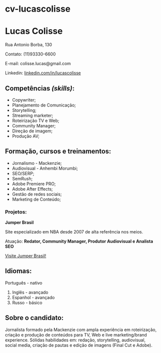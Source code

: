 # cv-lucascolisse

<!DOCTYPE html>
<html>
     <head>
      <body>
          <h1><strong>Lucas Colisse</strong></h1>
            <p>Rua Antonio Borba, 130</p>
            <p>Contato: (11)93330-6600</p>
            <p>E-mail: colisse.lucas@gmail.com</p>
            <p>Linkedin: <a href="https://www.linkedin.com/in/lucascolisse/">linkedin.com/in/lucascolisse</a>
          <h2><strong>Competências <em>(skills)</em>:</strong></h2>
           <ul>
            <li>Copywriter;</li>
            <li>Planejamento de Comunicação;</li>
            <li>Storytelling;</li>
            <li>Streaming marketer;</li>
            <li>Roteirização TV e Web;</li>
            <li>Community Manager;</li>
            <li>Direção de imagem;</li>
            <li>Produção AV;</li>
           </ul>
          <h2><strong>Formação, cursos e treinamentos:</strong></h2>
           <ul>
            <li>Jornalismo - Mackenzie;</li>
            <li>Audiovisual - Anhembi Morumbi;</li>
            <li>SEO/SERP;</li>
            <li>SemRush;</li>
            <li>Adobe Premiere PRO;</li>
            <li>Adobe After Effects;</li>
            <li>Gestão de redes sociais;</li>
            <li>Marketing de Conteúdo;</li>
           </ul>
          <h3><strong>Projetos:</strong></h3>
            <p><strong>Jumper Brasil</strong></p>
            <p>Site especializado em NBA desde 2007 de alta referência nos meios.</p>
            <div>
            <p>Atuação: <strong>Redator, Community Manager, Produtor Audiovisual e Analista SEO</strong></p>
            <p><a href="https://jumperbrasil.lance.com.br/">Visite Jumper Brasil!</a></p>
          <h2><strong>Idiomas:</strong></h2>
            <p>Português - nativo</p>
             <ol>
              <li>Inglês - avançado</li>
              <li>Espanhol - avançado</li>
              <li>Russo - básico</li>
             </ol>
            <h2><strong>Sobre o candidato:</strong></h2>
               <p>Jornalista formado pela Mackenzie com ampla experiência em roteirização, criação e produção de conteúdos para TV, Web e live marketing/brand experience. Sólidas habilidades em: redação, storytelling, audiovisual, social media, criação de pautas e edição de imagens (Final Cut e Adobe).</p>
              
    

